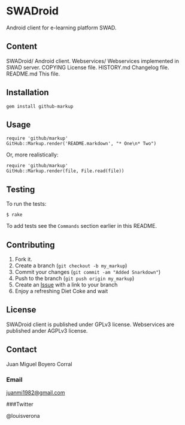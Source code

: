 SWADroid
================================

Android client for e-learning platform SWAD.


Content
-------

SWADroid/         	Android client.
Webservices/            Webservices implemented in SWAD server.
COPYING			License file.
HISTORY.md		Changelog file.
README.md		This file.


Installation
-----------

    gem install github-markup


Usage
-----

    require 'github/markup'
    GitHub::Markup.render('README.markdown', "* One\n* Two")

Or, more realistically:

    require 'github/markup'
    GitHub::Markup.render(file, File.read(file))


Testing
-------

To run the tests:

    $ rake

To add tests see the `Commands` section earlier in this
README.


Contributing
------------

1. Fork it.
2. Create a branch (`git checkout -b my_markup`)
3. Commit your changes (`git commit -am "Added Snarkdown"`)
4. Push to the branch (`git push origin my_markup`)
5. Create an [Issue][1] with a link to your branch
6. Enjoy a refreshing Diet Coke and wait


License
--------

SWADroid client is published under GPLv3 license.
Webservices are published ander AGPLv3 license.


Contact
--------

Juan Miguel Boyero Corral

### Email

juanmi1982@gmail.com

###Twitter

@louisverona


[r2h]: http://github.com/github/markup/tree/master/lib/github/commands/rest2html
[r2hc]: http://github.com/github/markup/tree/master/lib/github/markups.rb#L13
[1]: http://github.com/github/markup/issues
